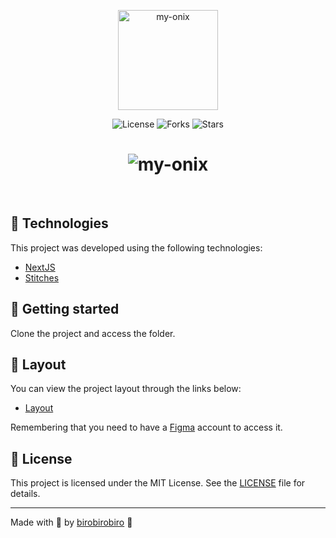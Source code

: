 <p align="center">
  <img alt="my-onix" src=".github/logo.png" width="160px">
</p>

<p align="center">
  <img  src="https://img.shields.io/static/v1?label=license&message=MIT&color=CD9834&labelColor=121214" alt="License">
  
  <img src="https://img.shields.io/github/forks/birobirobiro/my-onix-web?label=forks&message=MIT&color=CD9834&labelColor=121214" alt="Forks">

  <img src="https://img.shields.io/github/stars/birobirobiro/my-onix-web?label=stars&message=MIT&color=CD9834&labelColor=121214" alt="Stars">
</p>

<h1 align="center">
    <img alt="my-onix" title="my-onix-web" src=".github/preview.gif" />
</h1>

<br>

## 🧪 Technologies

This project was developed using the following technologies:

- [NextJS](https://nextjs.org/)
- [Stitches](https://stitches.dev/)

## 🚀 Getting started

Clone the project and access the folder.

## 🔖 Layout

You can view the project layout through the links below:

- [Layout](#)

Remembering that you need to have a [Figma](http://figma.com/) account to access it.

## 📝 License

This project is licensed under the MIT License. See the [LICENSE](LICENSE.md) file for details.

---

Made with 💜 by [birobirobiro](https://www.birobirobiro.dev) 👋
